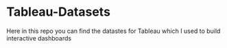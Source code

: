 # Tableau-Datasets #

Here in this repo you can find the datastes for Tableau which I used to build interactive dashboards    
